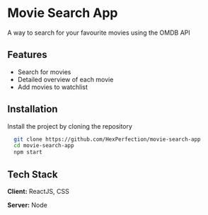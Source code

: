 # Movie Search App

A way to search for your favourite movies using the OMDB API


## Features

- Search for movies
- Detailed overview of each movie
- Add movies to watchlist


## Installation

Install the project by cloning the repository

```bash
  git clone https://github.com/HexPerfection/movie-search-app
  cd movie-search-app
  npm start
```
    
## Tech Stack

**Client:** ReactJS, CSS

**Server:** Node
